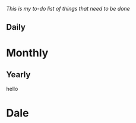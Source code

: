 *This is my to-do list of things that need to be done*


Daily
-----


Monthly 
=======

## Yearly 

hello

# Dale
